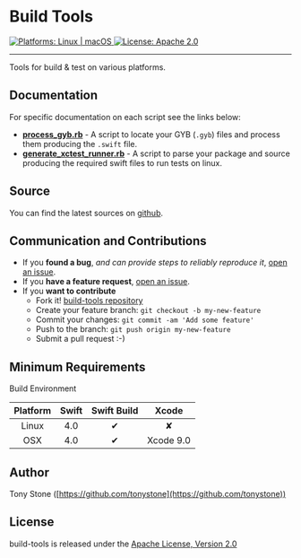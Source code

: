 # Build Tools 

<a href="https://github.com/tonystone/build-tools/" target="_blank">
   <img src="https://img.shields.io/badge/platforms-Linux%20%7C%20macOS-lightgray.svg?style=flat" alt="Platforms: Linux | macOS" />
</a>
<a href="https://github.com/tonystone/build-tools/" target="_blank">
   <img src="https://img.shields.io/badge/License-Apache%202.0-lightgray.svg?style=flat" alt="License: Apache 2.0" />
</a>

---

Tools for build &amp; test on various platforms.

## Documentation

For specific documentation on each script see the links below:
- [**process_gyb.rb**](documentation/process_gyb.md) - A script to locate your GYB (`.gyb`) files and process them producing the `.swift` file.
- [**generate_xctest_runner.rb**](documentation/generate_xctest_runner.md) - A script to parse your package and source producing the required swift files to run tests on linux.

## Source

You can find the latest sources on [github](https://github.com/tonystone/build-tools).

## Communication and Contributions

- If you **found a bug**, _and can provide steps to reliably reproduce it_, [open an issue](https://github.com/tonystone/build-tools/issues).
- If you **have a feature request**, [open an issue](https://github.com/tonystone/build-tools/issues).
- If you **want to contribute**
   - Fork it! [build-tools repository](https://github.com/tonystone/build-tools)
   - Create your feature branch: `git checkout -b my-new-feature`
   - Commit your changes: `git commit -am 'Add some feature'`
   - Push to the branch: `git push origin my-new-feature`
   - Submit a pull request :-)

## Minimum Requirements

Build Environment

| Platform | Swift | Swift Build | Xcode |
|:--------:|:-----:|:----------:|:------:|
| Linux    | 4.0 | &#x2714; | &#x2718; |
| OSX      | 4.0 | &#x2714; | Xcode 9.0 |


## Author

Tony Stone ([https://github.com/tonystone](https://github.com/tonystone))

## License

build-tools is released under the [Apache License, Version 2.0](http://www.apache.org/licenses/LICENSE-2.0.html)
